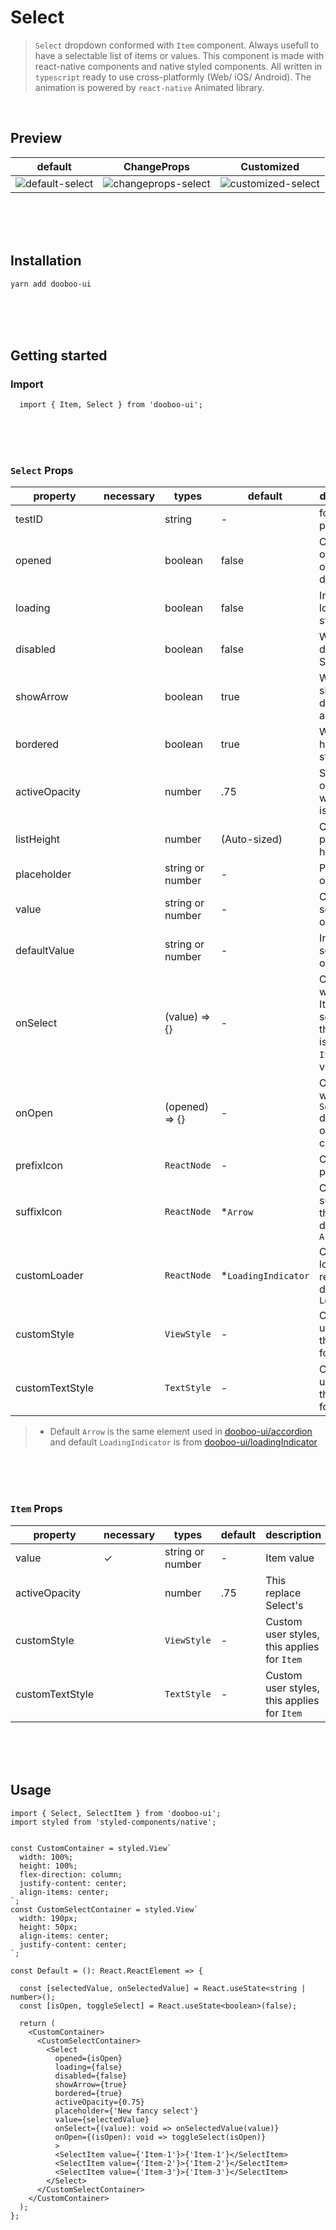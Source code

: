 # Select

> `Select` dropdown conformed with `Item` component. Always usefull to have a selectable list of items or values.
This component is made with react-native components and native styled components. 
All written in `typescript` ready to use cross-platformly (Web/ iOS/ Android).
The animation is powered by `react-native` Animated library.

<br/>

## Preview
| default | ChangeProps | Customized |   
|---|---|---|
|  ![default-select](https://user-images.githubusercontent.com/50701501/88159035-ba62c180-cc47-11ea-9a3b-dfe545a1c47b.gif) | ![changeprops-select](https://user-images.githubusercontent.com/50701501/88159072-c5b5ed00-cc47-11ea-808e-e548a3effaf3.gif)  | ![customized-select](https://user-images.githubusercontent.com/50701501/88159238-fd249980-cc47-11ea-9f94-b6fe1acb7bae.gif) |   

<br/>
<br/>
<br/>

## Installation

```sh
yarn add dooboo-ui
```

<br/>
<br/>
<br/>

## Getting started

### Import

```tsx
  import { Item, Select } from 'dooboo-ui';
```

<br/>
<br/>
<br/>

### `Select` Props

| property         | necessary | types            | default             | description                                                     |
| -----------------| --------- | ---------------- | ------------------- | --------------------------------------------------------------- |
| testID           |           | string           |  -                  | for testing purposes                                            |
| opened           |           | boolean          |  false              | Controlled open state of dropdown                               |
| loading          |           | boolean          |  false              | Indicate loading state                                          |
| disabled         |           | boolean          |  false              | Whether disabled Select                                         |
| showArrow        |           | boolean          |  true               | Whether to show the drop-down arrow                             |
| bordered         |           | boolean          |  true               | Whether has border style                                        |
| activeOpacity    |           | number           |  .75                  | Set the opacity when Item is pressed                            |
| listHeight       |           | number           |  (Auto-sized)       | Config popup height                                             |
| placeholder      |           | string or number |  -                  | Placeholder of select                                           | 
| value            |           | string or number |  -                  | Current selected option                                         |
| defaultValue     |           | string or number |  -                  | Initial selected option                                         |
| onSelect         |           | (value) => {}    |  -                  | Called when a Item is selected, the param is the `Item`'s value |
| onOpen           |           | (opened) => {}   |  -                  | Called when `Select` drop-down open or close                    |
| prefixIcon       |           | `ReactNode`      |  -                  | Custom prefix icon                                              |
| suffixIcon       |           | `ReactNode`      |  *`Arrow`           | Custom suffix icon, this replace default `Arrow`                |
| customLoader     |           | `ReactNode`      |  *`LoadingIndicator`| Custom loader, this replace default `Loader`                    |
| customStyle      |           | `ViewStyle`      |  -                  | Custom user styles, this applies for `Item`                     |
| customTextStyle  |           | `TextStyle`      |  -                  | Custom user styles, this applies for `Item`                     |

> * Default `Arrow` is the same element used in [dooboo-ui/accordion](https://github.com/dooboolab/dooboo-ui/tree/master/main/Accordion) and default `LoadingIndicator` is from [dooboo-ui/loadingIndicator](https://github.com/dooboolab/dooboo-ui/tree/master/main/LoadingIndicator)

<br/>
<br/>
<br/>

### `Item` Props

| property         | necessary | types                      | default              | description 
| -----------------| --------- | -------------------------- | -------------------- | ------------------------------------------- |
| value            | ✓         | string or number           | -                    | Item value                                  |
| activeOpacity    |           | number                     | .75                    | This replace Select's                       |
| customStyle      |           | `ViewStyle`                | -                   | Custom user styles, this applies for `Item` |
| customTextStyle  |           | `TextStyle`                | -                   | Custom user styles, this applies for `Item` |

<br/>
<br/>
<br/>

## Usage

```tsx
import { Select, SelectItem } from 'dooboo-ui';
import styled from 'styled-components/native';


const CustomContainer = styled.View` 
  width: 100%;
  height: 100%;
  flex-direction: column;
  justify-content: center;
  align-items: center;
`;
const CustomSelectContainer = styled.View`
  width: 190px;
  height: 50px;
  align-items: center;
  justify-content: center;
`;

const Default = (): React.ReactElement => {
  
  const [selectedValue, onSelectedValue] = React.useState<string | number>();
  const [isOpen, toggleSelect] = React.useState<boolean>(false);

  return (
    <CustomContainer>
      <CustomSelectContainer>
        <Select
          opened={isOpen}
          loading={false}
          disabled={false}
          showArrow={true}
          bordered={true}
          activeOpacity={0.75}
          placeholder={'New fancy select'}
          value={selectedValue}
          onSelect={(value): void => onSelectedValue(value)}
          onOpen={(isOpen): void => toggleSelect(isOpen)}
          >
          <SelectItem value={'Item-1'}>{'Item-1'}</SelectItem>
          <SelectItem value={'Item-2'}>{'Item-2'}</SelectItem>
          <SelectItem value={'Item-3'}>{'Item-3'}</SelectItem>
        </Select>
      </CustomSelectContainer>
    </CustomContainer>
  );
};
```
